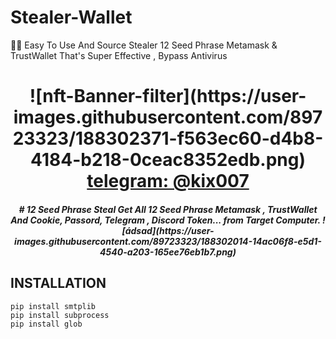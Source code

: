 # Stealer-Wallet
🦊💙 Easy To Use And Source Stealer 12 Seed Phrase Metamask &amp; TrustWallet That's Super Effective , Bypass Antivirus
<h1 align="center">
![nft-Banner-filter](https://user-images.githubusercontent.com/89723323/188302371-f563ec60-d4b8-4184-b218-0ceac8352edb.png)
<b><a href=https://t.me/kixx007">telegram: @kix007</a></b>
</h1>
<h5 align="center">
# 12 Seed Phrase Steal
Get All  12 Seed Phrase Metamask , TrustWallet And Cookie, Passord, Telegram , Discord Token...  from Target Computer.
![ádsad](https://user-images.githubusercontent.com/89723323/188302014-14ac06f8-e5d1-4540-a203-165ee76eb1b7.png)

## INSTALLATION

```
pip install smtplib
pip install subprocess
pip install glob
```
